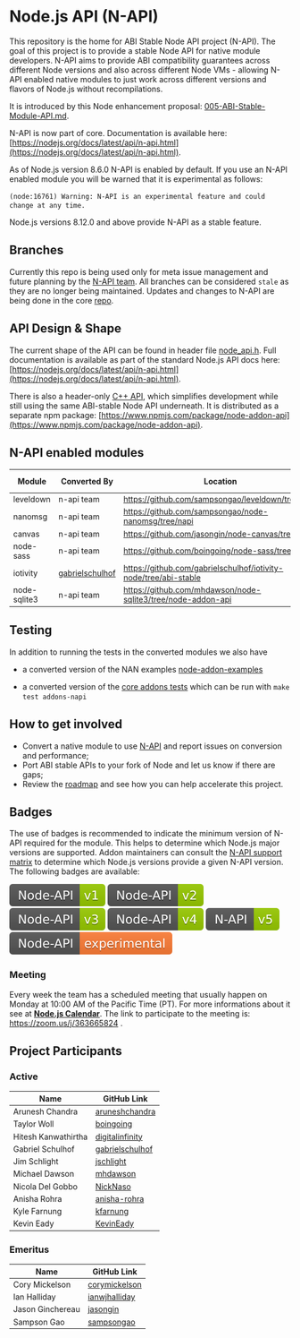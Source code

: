 # Node.js API (N-API)
This repository is the home for ABI Stable Node API project (N-API).
The goal of this project is to provide a stable Node API for native
module developers. N-API aims to provide ABI compatibility guarantees
across different Node versions and also across different Node
VMs - allowing N-API enabled native modules to just work
across different versions and flavors of Node.js without recompilations.

It is introduced by this Node enhancement proposal:
[005-ABI-Stable-Module-API.md](https://github.com/nodejs/node-eps/blob/master/005-ABI-Stable-Module-API.md).

N-API is now part of core. Documentation is available here:
[https://nodejs.org/docs/latest/api/n-api.html](https://nodejs.org/docs/latest/api/n-api.html).

As of Node.js version 8.6.0 N-API is enabled by default. If you use an N-API enabled module you
will be warned that it is experimental as follows:

```
(node:16761) Warning: N-API is an experimental feature and could change at any time.
```

Node.js versions 8.12.0 and above provide N-API as a stable feature.

## **Branches**

Currently this repo is being used only for meta issue management and
future planning by the [N-API team](https://github.com/orgs/nodejs/teams/n-api). All branches can be considered `stale` as they are no longer
being maintained. Updates and changes to N-API are being done
in the core [repo](http://github.com/nodejs/node).

## **API Design & Shape**

The current shape of the API can be found in header file
[node_api.h](https://github.com/nodejs/node/blob/master/src/node_api.h).
Full documentation is available as part of the standard Node.js API docs here:
[https://nodejs.org/docs/latest/api/n-api.html](https://nodejs.org/docs/latest/api/n-api.html).

There is also a header-only [C++ API](https://github.com/nodejs/node-addon-api), which
simplifies development while still using the same ABI-stable Node API underneath.
It is distributed as a separate npm package: [https://www.npmjs.com/package/node-addon-api](https://www.npmjs.com/package/node-addon-api).

## **N-API enabled modules**

|Module|Converted By|Location|Conversion Status|Performance Assessment|
|------|------------|--------|---|-----------|
|leveldown| n-api team | https://github.com/sampsongao/leveldown/tree/napi | Completed | [#55](https://github.com/nodejs/abi-stable-node/issues/55) |
|nanomsg| n-api team | https://github.com/sampsongao/node-nanomsg/tree/napi| Completed | [#57](https://github.com/nodejs/abi-stable-node/issues/57)|
|canvas| n-api team | https://github.com/jasongin/node-canvas/tree/napi | Completed | [#77](https://github.com/nodejs/abi-stable-node/issues/77)|
|node-sass| n-api team | https://github.com/boingoing/node-sass/tree/napi | Completed | [#82](https://github.com/nodejs/abi-stable-node/issues/82)|
|iotivity|[gabrielschulhof](https://github.com/gabrielschulhof) | https://github.com/gabrielschulhof/iotivity-node/tree/abi-stable | Completed |N/A|
|node-sqlite3 |n-api team | https://github.com/mhdawson/node-sqlite3/tree/node-addon-api | Completed | |

## **Testing**

In addition to running the tests in the converted modules we also have

* a converted version of the NAN examples
  [node-addon-examples](https://github.com/nodejs/node-addon-examples)

* a converted version of the [core addons tests](https://github.com/nodejs/node/tree/master/test/addons-napi) which can be run with `make test addons-napi`

## **How to get involved**
* Convert a native module to use [N-API](https://github.com/nodejs/abi-stable-node/blob/api-prototype-8.x/src/node_api.h) and report issues on conversion and performance;
* Port ABI stable APIs to your fork of Node and let us know if there are gaps;
* Review the [roadmap](https://github.com/nodejs/abi-stable-node/milestones) and see how you
can help accelerate this project.

## **Badges**

The use of badges is recommended to indicate the minimum version of N-API
required for the module. This helps to determine which Node.js major versions
are supported. Addon maintainers can consult the [N-API support matrix][] to
determine which Node.js versions provide a given N-API version. The following
badges are available:

![N-API v1 Badge](assets/N-API%20v1%20Badge.svg)
![N-API v2 Badge](assets/N-API%20v2%20Badge.svg)
![N-API v3 Badge](assets/N-API%20v3%20Badge.svg)
![N-API v4 Badge](assets/N-API%20v4%20Badge.svg)
![N-API v5 Badge](assets/N-API%20v5%20Badge.svg)
![N-API Experimental Version Badge](assets/N-API%20Experimental%20Version%20Badge.svg)

### **Meeting**

Every week the team has a scheduled meeting that usually happen on Monday at 
10:00 AM of the Pacific Time (PT). For more informations about it see at **[Node.js Calendar](https://calendar.google.com/calendar/embed?src=nodejs.org_nr77ama8p7d7f9ajrpnu506c98%40group.calendar.google.com)**. 
The link to participate to the meeting is:  https://zoom.us/j/363665824 .

## Project Participants

### Active

| Name                | GitHub Link                                           |
| ----                | -----------                                           |
| Arunesh Chandra     | [aruneshchandra](https://github.com/aruneshchandra)   |
| Taylor Woll         | [boingoing](https://github.com/boingoing)             |
| Hitesh Kanwathirtha | [digitalinfinity](https://github.com/digitalinfinity) |
| Gabriel Schulhof    | [gabrielschulhof](https://github.com/gabrielschulhof) |
| Jim Schlight        | [jschlight](https://github.com/jschlight)             |
| Michael Dawson      | [mhdawson](https://github.com/mhdawson)               |
| Nicola Del Gobbo    | [NickNaso](https://github.com/NickNaso)               |
| Anisha Rohra        | [anisha-rohra](https://github.com/anisha-rohra)       |
| Kyle Farnung        | [kfarnung](https://github.com/kfarnung)               |
| Kevin Eady          | [KevinEady](https://github.com/KevinEady)             |

### Emeritus
| Name                | GitHub Link                                           |
| ----                | -----------                                           |
| Cory Mickelson      | [corymickelson](https://github.com/corymickelson)     |
| Ian Halliday        | [ianwjhalliday](https://github.com/ianwjhalliday)     |
| Jason Ginchereau    | [jasongin](https://github.com/jasongin)               |
| Sampson Gao         | [sampsongao](https://github.com/sampsongao)           |

[N-API support matrix]: https://nodejs.org/dist/latest/docs/api/n-api.html#n_api_n_api_version_matrix
